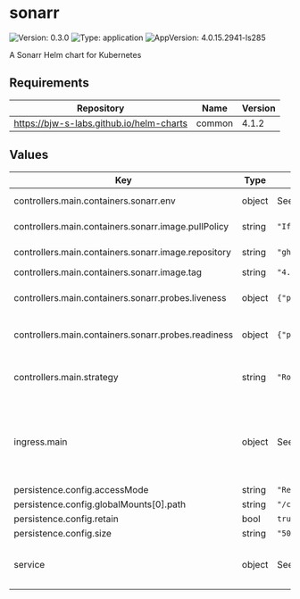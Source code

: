 # sonarr

![Version: 0.3.0](https://img.shields.io/badge/Version-0.3.0-informational?style=flat-square) ![Type: application](https://img.shields.io/badge/Type-application-informational?style=flat-square) ![AppVersion: 4.0.15.2941-ls285](https://img.shields.io/badge/AppVersion-4.0.15.2941--ls285-informational?style=flat-square)

A Sonarr Helm chart for Kubernetes

## Requirements

| Repository | Name | Version |
|------------|------|---------|
| https://bjw-s-labs.github.io/helm-charts | common | 4.1.2 |

## Values

| Key | Type | Default | Description |
|-----|------|---------|-------------|
| controllers.main.containers.sonarr.env | object | See [values.yaml](./values.yaml) | environment variables. |
| controllers.main.containers.sonarr.image.pullPolicy | string | `"IfNotPresent"` | image pull policy |
| controllers.main.containers.sonarr.image.repository | string | `"ghcr.io/linuxserver/sonarr"` | image repository |
| controllers.main.containers.sonarr.image.tag | string | `"4.0.15.2941-ls285"` | image tag |
| controllers.main.containers.sonarr.probes.liveness | object | `{"path":"/ping","type":"HTTP"}` | Configures liveness probe |
| controllers.main.containers.sonarr.probes.readiness | object | `{"path":"/ping","type":"HTTP"}` | Configures readiness probe |
| controllers.main.strategy | string | `"RollingUpdate"` | Set the controller upgrade strategy |
| ingress.main | object | See [values.yaml](./values.yaml) | Enable and configure ingress settings for the chart under this key. |
| persistence.config.accessMode | string | `"ReadWriteOnce"` |  |
| persistence.config.globalMounts[0].path | string | `"/config"` |  |
| persistence.config.retain | bool | `true` |  |
| persistence.config.size | string | `"500Mi"` |  |
| service | object | See [values.yaml](./values.yaml) | Configures service settings for the chart. |

